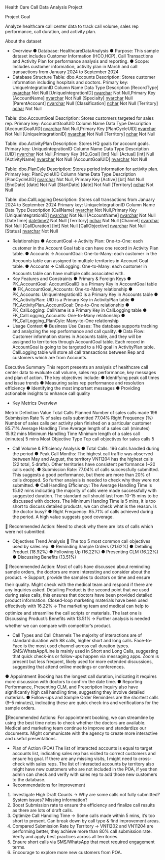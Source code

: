 Health Care Call Data Analysis Project

Project Goal

Analyze healthcare call center data to track call volume, sales rep performance, call duration, and activity plan.


About the dataset
- Overview
●	Database: HealthcareDataAnalysis
●	Purpose: This sample dataset includes Customer Information (HCO,HCP), Call Transactions and Activity Plan for performance analysis and reporting.
●	Scope: Includes customer information, activity plan in March and call transactions from January 2024 to September 2024
- Database Structure
Table: dbo.Accounts
Description: Stores customer information including hospitals and doctors.
Primary key: UniqueIntegrationID
Column Name	Data Type	Description
[RecordType]	[nvarchar](50)	Not Null
[UniqueIntegrationID]	[nvarchar](10)	Not Null,Primary Key
[AccountName]	[nvarchar](100)	Not Null
[Specialty]	[nvarchar](50)	Null
[ParentAccount]	[nvarchar](100)	Null
[Classification]	[nchar](1)	Not Null
[Territory]	[nchar](7)	Not Null

Table: dbo.AccountGoal
Description: Stores customers targeted for sales rep.
Primary key: AccountGoalUID
Column Name	Data Type	Description
[AccountGoalUID]	[nvarchar](50)	Not Null,Primary Key
[PlanCycleUID]	[nvarchar](50)	Not Null
[UniqueIntegrationID]	[nvarchar](10)	Not Null
[Territory]	[nchar](7)	Not Null

Table: dbo.ActivityPlan
Description: Stores HQ goals for account goals.
Primary key: UniqueIntegrationID
Column Name	Data Type	Description
[UID]	[nvarchar](50)	Not Null,Primary Key
[HQ_Goal]	[int]	Null
[Actual]	[int]	Null
[ActivityName]	[nvarchar](50)	Not Null
[AccountGoalUID]	[nvarchar](50)	Not Null
 
Table: dbo.PlanCyle
Description: Stores period information for activity plan. 
Primary key: PlanCycleUID
Column Name	Data Type	Description
[PlanCycleUID]	[nvarchar](50)	Not Null, Primary Key
[Active]	[bit]	Not Null
[EndDate]	[date]	Not Null
[StartDate]	[date]	Not Null
[Territory]	[nchar](7)	Not Null

Table: dbo.CallLogging
Description: Stores call transactions from January 2024 to September 2024
Primary key: UniqueIntegrationID
Column Name	Data Type	Description
[CallName]	[nvarchar](50)	Not Null,Primary Key
[UniqueIntegrationID]	[nvarchar](10)	Not Null
[AccountName]	[nvarchar](100)	Not Null
[DateTime]	[datetime2](7)	Not Null
[Territory]	[nchar](7)	Not Null
[Channel]	[nvarchar](50)	Not Null
[CallDuration]	[int]	Not Null
[CallObjective]	[nvarchar](50)	Not Null
[Status]	[nvarchar](50)	Not Null

- Relationships
●	AccountGoal 🡪 Activity Plan: One-to-One: each customer in the Account Goal table can have one record in Activity Plan table.
●	Accounts 🡪 AccountGoal: One-to-Many: each customer in the Accounts table can assigned to multiple territories in Account Goal table.
●	Accounts 🡪 CallLogging: One-to-Many: each customer in Accounts table can have multiple calls associated with.
- Key Features and Constraints
●	Primary & Foreign Keys
●	PK_AccountGoal: AccountGoalID is a Primary Key in AccountGoal table
●	FK_AccountGoal_Accounts: One-to-Many relationship
●	PK_Accounts: UniqueIntegrationID is a Primary Key in Accounts table
●	PK_ActivityPlan: UID is a Primary Key in ActivityPlan table
●	FK_ActivityPlan_AccountGoal: One-to-One relationship
●	PK_CallLogging: CallName is a Primary Key in CallLogging table
●	FK_CallLogging_Accounts: One-to-Many relationship
●	FK_CallLogging_PlanCyle: Many-to-One relationship
- Usage Context
●	Business Use Cases: The database supports tracking and analyzing the rep performance and call quality.
●	Data Flow: Customer information stores in Accounts table, and they will be assigned to territories through AccountGoal table. Each record in AccountGoal is going to be targeted to a HQ goal in ActivityPlan table. CallLogging table will store all call transactions between Rep and customers which are from Accounts.  
 
Executive Summary
This report presents an analysis of healthcare call center data to evaluate call volume, sales rep performance, key messages and plan of action. The key objectives include:
●	Identifying peak call times and issue trends
●	Measuring sales rep performance and resolution efficiency
●	Identifying the most important messages 
●	Providing actionable insights to enhance call quality
* Key Metrics Overview

Metric	Definition	Value
Total Calls Planned	Number of sales calls made	196
Submission Rate	% of sales calls submitted	77.04%
Right Frequency (%)	Number of sales calls per activity plan finished on a particular customer	85.71%
Average Handling Time	Average length of a sales call (minutes)	15.92 mins
Minimum Handling Time	Minimum length of a sales call (minutes)	5 mins
Most Objective Type	Top call objectives for sales calls	5
* Call Volume & Efficiency Analysis
●	Total Calls: 196 calls handled during the period
●	Peak Call Months: The highest call traffic was observed between May and August, the territory VN11204 has the highest calls (22 total, 5 drafts). Other territories have consistent performance (~20 calls each). 
●	Submission Rate: 77.04% of calls successfully submitted. This suggests a good performance, but there are more than 20% of calls dropped. So further analysis is needed to check why they were not submitted.
●	Call Handling Efficiency: The Average Handling Time is 15.92 mins indicating the majority of calls were made successfully with suggested duration. The standard call should last from 10-15 mins to be discussed with doctors. The Minimum Handing Time is 5 mins, it is too short to discuss detailed products, we can check what is the reason. Is the doctor busy? 
●	Right Frequency: 85.71% of calls achieved during the period. A high value suggests good coverage.

🔹 Recommended Action: Need to check why there are lots of calls which were not submitted.
* Objectives Trend Analysis
🔹 The top 5 most common call objectives used by sales rep:
●	Reminding Sample Orders (21.62%)
●	Detailing Product (18.92%)
●	Following Up (16.22%)
●	Presenting CLM (16.22%)
●	Discussing Benefits (13.51%)

🔹 Recommended Action: Most of calls have discussed about reminding sample orders, the doctors are more interesting and consider about the product. 🡪 Support, provide the samples to doctors on time and ensure their quality. Might check with the medical team and respond if there are any inquiries asked.
Detailing Product is the second point that we used during sales calls, this ensures that doctors have been provided detailed product information. Closed-loop marketing materials have been used effectively with 16.22% 🡪 The marketing team and medical can help to optimize and streamline the call scripts or materials. 
The last one is Discussing Product’s Benefits with 13.51% 🡪 Further analysis is needed whether we can compare with competitor’s product.

* Call Types and Call Channels
The majority of interactions are of standard duration with 88 calls, higher short and long calls. Face-to-Face is the most used channel across call duration types. SMS/WhatsApp/Line is mainly used in Short and Long Calls, suggesting that quick check-ins or follow-ups happen via messaging apps. Zoom is present but less frequent, likely used for more extended discussions, suggesting that attend online meetings or conferences.

●	Appointment Booking has the longest call duration, indicating it requires more discussion with doctors to confirm the date time.
●	Reporting Performance, Presenting CLM, and Prescription Inquiry also have significantly high call handling time, suggesting they involve detailed materials. 
●	Follow-ups and Sample Order Reminders are the shortest calls (9–5 minutes), indicating these are quick check-ins and verifications for the sample orders. 

🔹Recommended Actions: For appointment booking, we can streamline by using the best time notes to check whether the doctors are available. Medical and marketing team continue to improve and standardize our documents. Might communicate with the agency to create more interactive and useful presentations.

* Plan of Action (POA)
The list of interacted accounts is equal to target accounts list, indicating sales rep has visited to correct customers and ensure hq goal. If there are any missing visits, I might need to cross-check with sales reps. The list of interacted accounts by territory also might have new customers who are not included in the POA, if yes then admin can check and verify with sales rep to add those new customers to the database. 
* Recommendations for Improvement
1.	Investigate High Draft Counts → Why are some calls not fully submitted? System issues? Missing information?
2.	Boost Submission rate to ensure the efficiency and finalize call results as there are lots of draft calls. 
3.	Optimize Call Handling Time → Some calls made within 5 mins, it’s too short to present. Can break down by call type & find improvement areas.
4.	Compared Submission Rate by Territory → VN11202 and VN11204 are performing better, they achieve more than 80% call submission rate. Verify and apply best practices across all territories.
5.	Ensure short calls via SMS/WhatsApp that meet required engagement terms.
6.	Encourage to explore more new customers from POA.

